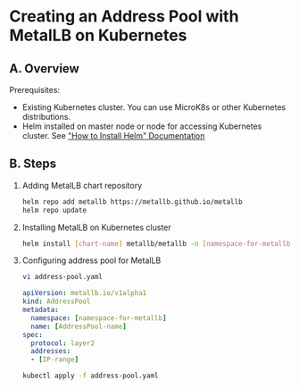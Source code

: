# Creating an Address Pool with MetalLB on Kubernetes

## A. Overview

Prerequisites:

* Existing Kubernetes cluster. You can use MicroK8s or other Kubernetes distributions.
* Helm installed on master node or node for accessing Kubernetes cluster. See ["How to Install Helm" Documentation](https://helm.sh/docs/intro/install)

## B. Steps

1. Adding MetalLB chart repository

   ```bash
   helm repo add metallb https://metallb.github.io/metallb
   helm repo update
   ```

2. Installing MetalLB on Kubernetes cluster

   ```bash
   helm install [chart-name] metallb/metallb -n [namespace-for-metallb] --create-namespace
   ```

3. Configuring address pool for MetalLB

   ```bash
   vi address-pool.yaml
   ```

   ```yaml
   apiVersion: metallb.io/v1alpha1
   kind: AddressPool
   metadata:
     namespace: [namespace-for-metallb]
     name: [AddressPool-name]
   spec:
     protocol: layer2
     addresses:
     - [IP-range]
   ```

   ```bash
   kubectl apply -f address-pool.yaml
   ```
